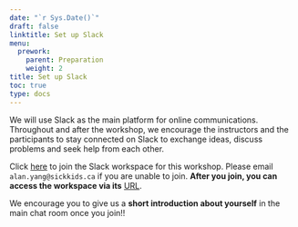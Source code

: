 ```yaml
---
date: "`r Sys.Date()`"
draft: false
linktitle: Set up Slack
menu:
  prework:
    parent: Preparation
    weight: 2
title: Set up Slack
toc: true
type: docs
---
```


We will use Slack as the main platform for online communications. Throughout and after the workshop, we encourage the instructors and the participants to stay connected on Slack to exchange ideas, discuss problems and seek help from each other.

Click [here](https://join.slack.com/t/newworkspace-6d91267/shared_invite/zt-uczf8yva-xCCHvd70zlzLq7_SWGm_9Q) to join the Slack workspace for this workshop. Please email `alan.yang@sickkids.ca` if you are unable to join. **After you join, you can access the workspace via its** [URL](https://join.slack.com/t/newworkspace-6d91267/shared_invite/zt-uczf8yva-xCCHvd70zlzLq7_SWGm_9Q).

We encourage you to give us a **short introduction about yourself** in the main chat room once you join!!
